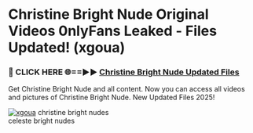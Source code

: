 # Christine Bright Nude Original Videos 0nlyFans Leaked - Files Updated! (xgoua)

<h3>🔴 CLICK HERE 🌐==►► <a href="https://tinyurl.com/yrmya6cz" rel="nofollow">Christine Bright Nude Updated Files</a></h3>

Get Christine Bright Nude and all content. Now you can access all videos and pictures of Christine Bright Nude. New Updated Files 2025!

[![xgoua](https://i.imgur.com/FMdXYCs.gif)](https://tinyurl.com/yrmya6cz)
christine bright nudes<br>
celeste bright nudes